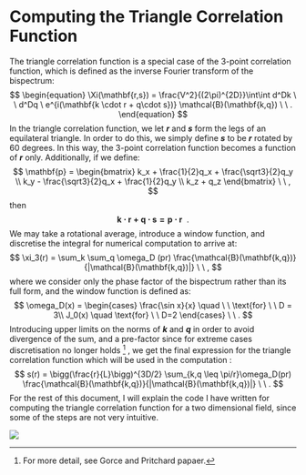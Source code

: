 # Computing the Triangle Correlation Function

The triangle correlation function is a special case of the 3-point correlation function, which is defined as the inverse Fourier transform of the bispectrum: 
$$
\begin{equation}
    \Xi(\mathbf{r,s}) = \frac{V^2}{(2\pi)^{2D}}\int\int d^Dk \ \ d^Dq \ e^{i(\mathbf{k \cdot r + 	q\cdot s})} \mathcal{B}(\mathbf{k,q}) \ \ .
\end{equation}
$$
In the triangle correlation function, we let ***r*** and ***s*** form the legs of an equilateral triangle. In order to do this, we simply define ***s*** to be ***r*** rotated by 60 degrees. In this way, the 3-point correlation function becomes a function of ***r*** only. Additionally,  if we define:
$$
\mathbf{p} = \begin{bmatrix}
			k_x + \frac{1}{2}q_x + \frac{\sqrt3}{2}q_y \\
			k_y - \frac{\sqrt3}{2}q_x + \frac{1}{2}q_y \\
            k_z + q_z
			\end{bmatrix} \ \ ,
$$
then 
$$
\mathbf{k\cdot r + q\cdot s = p \cdot r} \ \ .
$$
We may take a rotational average, introduce a window function, and discretise the integral for numerical computation to arrive at: 
$$
\xi_3(r) = \sum_k \sum_q \omega_D (pr) \frac{\mathcal{B}(\mathbf{k,q})}{|\mathcal{B}(\mathbf{k,q})|} \ \ ,
$$
where we consider only the phase factor of the bispectrum rather than its full form, and the window function is defined as: 
$$
\omega_D(x) = \begin{cases}
\frac{\sin x}{x} \quad \ \ \text{for} \ \ D = 3\\
J_0(x) \quad \text{for}  \ \ D=2
\end{cases} \ \ .
$$
Introducing upper limits on the norms of ***k*** and ***q*** in order to avoid divergence of the sum, and a pre-factor since for extreme cases discretisation no longer holds [^1] , we get the final expression for the triangle correlation function which will be used in the computation : 
$$
s(r) = \bigg(\frac{r}{L}\bigg)^{3D/2} \sum_{k,q \leq \pi/r}\omega_D(pr) \frac{\mathcal{B}(\mathbf{k,q})}{|\mathcal{B}(\mathbf{k,q})|} \ \ .
$$
For the rest of this document, I will explain the code I have written for computing the triangle correlation function for a two dimensional field, since some of the steps are not very intuitive. 



![](vects.gif)

[^1]: For more detail, see Gorce and Pritchard papaer.



